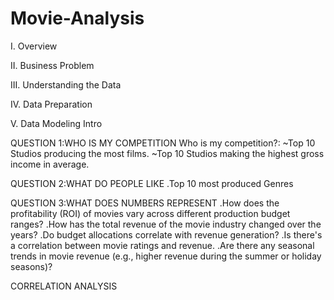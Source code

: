 # Movie-Analysis
I. Overview

II. Business Problem

III. Understanding the Data

IV. Data Preparation

V. Data Modeling Intro

QUESTION 1:WHO IS MY COMPETITION
Who is my competition?:
~Top 10 Studios producing the most films.
~Top 10 Studios making the highest gross income in average.

QUESTION 2:WHAT DO PEOPLE LIKE
.Top 10 most produced Genres

QUESTION 3:WHAT DOES NUMBERS REPRESENT
.How does the profitability (ROI) of movies vary across different production budget ranges?
.How has the total revenue of the movie industry changed over the years?
.Do budget allocations correlate with revenue generation?
.Is there's a correlation between movie ratings and revenue.
.Are there any seasonal trends in movie revenue (e.g., higher revenue during the summer or holiday seasons)?

CORRELATION ANALYSIS
